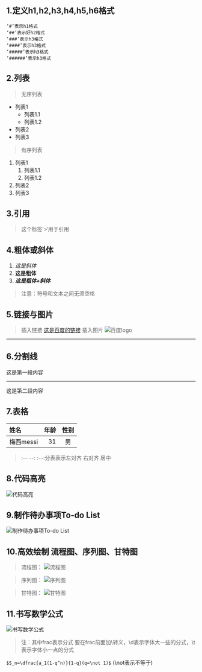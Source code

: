 ## 1.定义h1,h2,h3,h4,h5,h6格式
    ‘#’表示h1格式 
    ‘##’表示好h2格式
    ‘###’表示h3格式
    ‘####’表示h3格式
    ‘#####’表示h3格式
    ‘######’表示h3格式

## 2.列表

> 无序列表
- 列表1
    - 列表1.1
    - 列表1.2
- 列表2
- 列表3

> 有序列表
1. 列表1
    1. 列表1.1
    2. 列表1.2
2. 列表2
3. 列表3


## 3.引用

> 这个标签’>‘用于引用

## 4.粗体或斜体
1. *这是斜体*
2. **这是粗体**
3. ***这是粗体+斜体***
> 注意：符号和文本之间无须空格

## 5.链接与图片

> 插入链接
[这是百度的链接](https://www.baidu.com)
> 插入图片
![百度logo](https://www.baidu.com/img/baidu_jgylogo3.gif)

***
## 6.分割线
这是第一段内容
***
这是第二段内容

## 7.表格

| 姓名  | 年龄 | 性别 |
| :--- | ---:| :---: |
| 梅西messi  |   31 | 男   |


> :-- --: :--:分表表示左对齐 右对齐 居中



## 8.代码高亮

![代码高亮](http://note.youdao.com/iyoudao/wp-content/uploads/2016/09/1-1%E4%BB%A3%E7%A0%81%E9%AB%98%E4%BA%AE.png)

## 9.制作待办事项To-do List
![制作待办事项To-do List](http://note.youdao.com/iyoudao/wp-content/uploads/2016/09/1-2%E5%BE%85%E5%8A%9E%E4%BA%8B%E9%A1%B9.png)

## 10.高效绘制 流程图、序列图、甘特图
> 流程图：
![流程图](http://note.youdao.com/iyoudao/wp-content/uploads/2016/09/%E6%B5%81%E7%A8%8B%E5%9B%BE.png)

> 序列图：
![序列图](http://note.youdao.com/iyoudao/wp-content/uploads/2016/09/%E5%BA%8F%E5%88%97%E5%9B%BE.png)

> 甘特图：
![甘特图](http://note.youdao.com/iyoudao/wp-content/uploads/2016/09/%E7%94%98%E7%89%B9%E5%9B%BE.png)


## 11.书写数学公式

![书写数学公式](http://note.youdao.com/iyoudao/wp-content/uploads/2016/09/%E6%95%B0%E5%AD%A6%E5%85%AC%E5%BC%8F.png)

>注：其中frac表示分式 要在frac前面加\转义，\d表示字体大一些的分式，\t表示字体小一点的分式

`$S_n=\dfrac{a_1(1-q^n)}{1-q}(q=\not 1)$` (\not表示不等于)